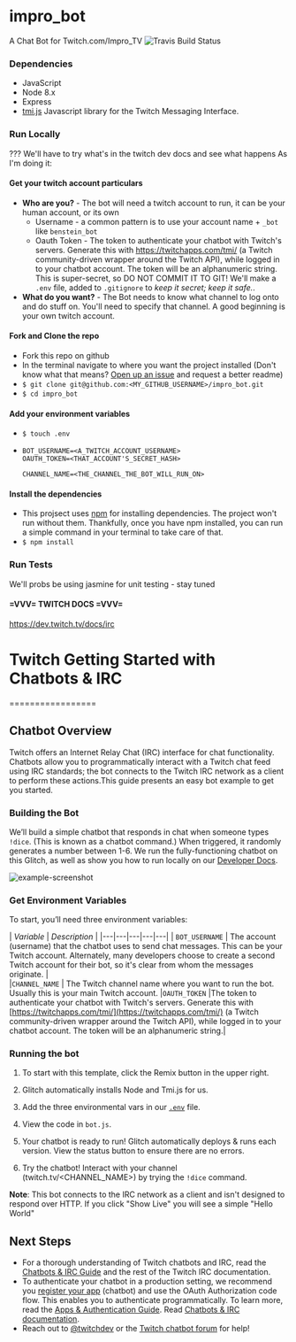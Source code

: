# impro_bot
A Chat Bot for Twitch.com/Impro_TV
![Travis Build Status](https://api.travis-ci.com/IanDCarroll/impro_bot.svg?branch=master)

### Dependencies
- JavaScript
- Node 8.x
- Express
- [tmi.js](https://github.com/tmijs/tmi.js) Javascript library for the Twitch Messaging Interface.

### Run Locally
??? We'll have to try what's in the twitch dev docs and see what happens
As I'm doing it:

#### Get your twitch account particulars
- __Who are you?__ -
  The bot will need a twitch account to run, it can be your human account, or its own
  - Username -
    a common pattern is to use your account name + `_bot` like `benstein_bot`
  - Oauth Token -
    The token to authenticate your chatbot with Twitch's servers. Generate this with https://twitchapps.com/tmi/
    (a Twitch community-driven wrapper around the Twitch API), while logged in to your chatbot account.
    The token will be an alphanumeric string. This is super-secret, so DO NOT COMMIT IT TO GIT!
    We'll make a `.env` file, added to `.gitignore` to _keep it secret; keep it safe._.
- __What do you want?__ -
  The Bot needs to know what channel to log onto and do stuff on. You'll need to specify that channel.
  A good beginning is your own twitch account.
  
#### Fork and Clone the repo
- Fork this repo on github
- In the terminal navigate to where you want the project installed 
  (Don't know what that means? [Open up an issue](https://github.com/IanDCarroll/impro_bot/issues) and request a better readme)
- `$ git clone git@github.com:<MY_GITHUB_USERNAME>/impro_bot.git`
- `$ cd impro_bot`

#### Add your environment variables
- `$ touch .env`
- ```
  BOT_USERNAME=<A_TWITCH_ACCOUNT_USERNAME>
  OAUTH_TOKEN=<THAT_ACCOUNT'S_SECRET_HASH>

  CHANNEL_NAME=<THE_CHANNEL_THE_BOT_WILL_RUN_ON>
  ```
  
#### Install the dependencies
- This projsect uses [npm](https://www.npmjs.com/get-npm) for installing dependencies. 
  The project won't run without them. 
  Thankfully, once you have npm installed, you can run a simple command in your terminal to take care of that.
- `$ npm install`

### Run Tests
We'll probs be using jasmine for unit testing - stay tuned

#### =VVV= TWITCH DOCS =VVV=
https://dev.twitch.tv/docs/irc

# Twitch Getting Started with Chatbots & IRC
=================

## Chatbot Overview

Twitch offers an Internet Relay Chat (IRC) interface for chat functionality. Chatbots allow you to programmatically interact with a Twitch chat feed using IRC standards; the bot connects to the Twitch IRC network as a client to perform these actions.This guide presents an easy bot example to get you started.

### Building the Bot

We’ll build a simple chatbot that responds in chat when someone types `!dice`. (This is known as a chatbot command.) When triggered, it randomly generates a number between 1-6. We run the fully-functioning chatbot on this Glitch,  as well as show you how to run locally on our [Developer Docs](https://dev.twitch.tv/docs/irc/).

![example-screenshot](https://cdn.glitch.com/1e2f7667-2601-49f0-af69-ba4f114185fe%2Fchatbots-1.png?1545680331607)



### Get Environment Variables

To start, you’ll need three environment variables:
 
| *Variable*  | *Description*   |
|---|---|---|---|---|
| `BOT_USERNAME`  |  The account (username) that the chatbot uses to send chat messages. This can be your Twitch account. Alternately, many developers choose to create a second Twitch account for their bot, so it's clear from whom the messages originate. |  
|`CHANNEL_NAME`   |  The Twitch channel name where you want to run the bot. Usually this is your main Twitch account.
|`OAUTH_TOKEN`   |The token to authenticate your chatbot with Twitch's servers. Generate this with [https://twitchapps.com/tmi/](https://twitchapps.com/tmi/) (a Twitch community-driven wrapper around the Twitch API), while logged in to your chatbot account. The token will be an alphanumeric string.|  

### Running the bot


1. To start with this template, click the Remix button in the upper right. 

2. Glitch automatically installs Node and Tmi.js for us.

3. Add the three environmental vars in our [`.env`](https://glitch.com/edit/#!/twitch-chatbot?path=.env:1:0) file.

4. View the code in `bot.js`. 

5. Your chatbot is ready to run! Glitch automatically deploys & runs each version. View the status button to ensure there are no errors. 

6. Try the chatbot! Interact with your channel (twitch.tv/<CHANNEL_NAME>) by trying  the `!dice` command. 

**Note**: This bot connects to the IRC network as a client and isn't designed to respond over HTTP. If you click "Show Live" you will see a simple "Hello World"


## Next Steps

* For a thorough understanding of Twitch chatbots and IRC, read the [Chatbots & IRC Guide](https://dev.twitch.tv/docs/irc/guide/) and the rest of the Twitch IRC documentation. 
* To authenticate your chatbot in a production setting, we recommend you [register your app](https://dev.twitch.tv/docs/authentication/#registration) (chatbot) and use the OAuth Authorization code flow. This enables you to authenticate programmatically. To learn more, read the [Apps & Authentication Guide](https://dev.twitch.tv/docs/authentication/).
Read [Chatbots & IRC documentation](https://dev.twitch.tv/docs/irc/guide/).
* Reach out to [@twitchdev](https://twitter.com/twitchdev) or the [Twitch chatbot forum](https://discuss.dev.twitch.tv/c/chat) for help!

